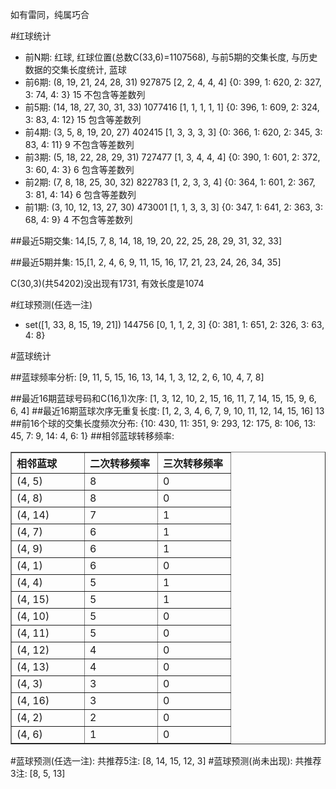 <!-- 
.. title: 双色球2012144期(2012-12-06)数据分析报告
.. slug: slott-2012144-2012-12-06-report
.. date: 2012-12-07 08:00:00 UTC+08:00
.. tags: Lottery
.. link: 
.. description: 
.. type: text
-->

如有雷同，纯属巧合

<!-- TEASER_END-->

#红球统计

- 前N期: 红球, 红球位置(总数C(33,6)=1107568), 与前5期的交集长度, 与历史数据的交集长度统计, 蓝球
- 前6期: (8, 19, 21, 24, 28, 31) 927875 [2, 2, 4, 4, 4] {0: 399, 1: 620, 2: 327, 3: 74, 4: 3} 15 不包含等差数列
- 前5期: (14, 18, 27, 30, 31, 33) 1077416 [1, 1, 1, 1, 1] {0: 396, 1: 609, 2: 324, 3: 83, 4: 12} 15 包含等差数列
- 前4期: (3, 5, 8, 19, 20, 27) 402415 [1, 3, 3, 3, 3] {0: 366, 1: 620, 2: 345, 3: 83, 4: 11} 9 不包含等差数列
- 前3期: (5, 18, 22, 28, 29, 31) 727477 [1, 3, 4, 4, 4] {0: 390, 1: 601, 2: 372, 3: 60, 4: 3} 6 包含等差数列
- 前2期: (7, 8, 18, 25, 30, 32) 822783 [1, 2, 3, 3, 4] {0: 364, 1: 601, 2: 367, 3: 81, 4: 14} 6 包含等差数列
- 前1期: (3, 10, 12, 13, 27, 30) 473001 [1, 1, 3, 3, 3] {0: 347, 1: 641, 2: 363, 3: 68, 4: 9} 4 不包含等差数列

##最近5期交集:
14,[5, 7, 8, 14, 18, 19, 20, 22, 25, 28, 29, 31, 32, 33]

##最近5期并集:
15,[1, 2, 4, 6, 9, 11, 15, 16, 17, 21, 23, 24, 26, 34, 35]

C(30,3)(共54202)没出现有1731, 
有效长度是1074

#红球预测(任选一注)

- set([1, 33, 8, 15, 19, 21]) 144756 [0, 1, 1, 2, 3] {0: 381, 1: 651, 2: 326, 3: 63, 4: 8}

#蓝球统计

##蓝球频率分析:
[9, 11, 5, 15, 16, 13, 14, 1, 3, 12, 2, 6, 10, 4, 7, 8]

##最近16期蓝球号码和C(16,1)次序:
[1, 3, 12, 10, 2, 15, 16, 11, 7, 14, 15, 15, 9, 6, 6, 4]
##最近16期蓝球次序无重复长度:
[1, 2, 3, 4, 6, 7, 9, 10, 11, 12, 14, 15, 16] 13
##前16个球的交集长度频次分布:
{10: 430, 11: 351, 9: 293, 12: 175, 8: 106, 13: 45, 7: 9, 14: 4, 6: 1}
##相邻蓝球转移频率:
<table border="1" class="table table-striped dataframe">
  <thead>
    <tr style="text-align: left;">
      <th style="min-width: 100px;">相邻蓝球</th>
      <th style="min-width: 100px;">二次转移频率</th>
      <th style="min-width: 100px;">三次转移频率</th>
    </tr>
  </thead>
  <tbody>
    <tr>
      <td>  (4, 5)</td>
      <td> 8</td>
      <td> 0</td>
    </tr>
    <tr>
      <td>  (4, 8)</td>
      <td> 8</td>
      <td> 0</td>
    </tr>
    <tr>
      <td> (4, 14)</td>
      <td> 7</td>
      <td> 1</td>
    </tr>
    <tr>
      <td>  (4, 7)</td>
      <td> 6</td>
      <td> 1</td>
    </tr>
    <tr>
      <td>  (4, 9)</td>
      <td> 6</td>
      <td> 1</td>
    </tr>
    <tr>
      <td>  (4, 1)</td>
      <td> 6</td>
      <td> 0</td>
    </tr>
    <tr>
      <td>  (4, 4)</td>
      <td> 5</td>
      <td> 1</td>
    </tr>
    <tr>
      <td> (4, 15)</td>
      <td> 5</td>
      <td> 1</td>
    </tr>
    <tr>
      <td> (4, 10)</td>
      <td> 5</td>
      <td> 0</td>
    </tr>
    <tr>
      <td> (4, 11)</td>
      <td> 5</td>
      <td> 0</td>
    </tr>
    <tr>
      <td> (4, 12)</td>
      <td> 4</td>
      <td> 0</td>
    </tr>
    <tr>
      <td> (4, 13)</td>
      <td> 4</td>
      <td> 0</td>
    </tr>
    <tr>
      <td>  (4, 3)</td>
      <td> 3</td>
      <td> 0</td>
    </tr>
    <tr>
      <td> (4, 16)</td>
      <td> 3</td>
      <td> 0</td>
    </tr>
    <tr>
      <td>  (4, 2)</td>
      <td> 2</td>
      <td> 0</td>
    </tr>
    <tr>
      <td>  (4, 6)</td>
      <td> 1</td>
      <td> 0</td>
    </tr>
  </tbody>
</table>
#蓝球预测(任选一注):
共推荐5注: [8, 14, 15, 12, 3]
#蓝球预测(尚未出现):
共推荐3注: [8, 5, 13]

